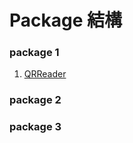 # Package 結構

### package 1
1. [QRReader](https://docs.google.com/document/d/1daYpkJNHyxNB-8xdcmOd6i2jCU4kMP6YrUMY7p_ugJM/edit?usp=sharing)

### package 2

### package 3
